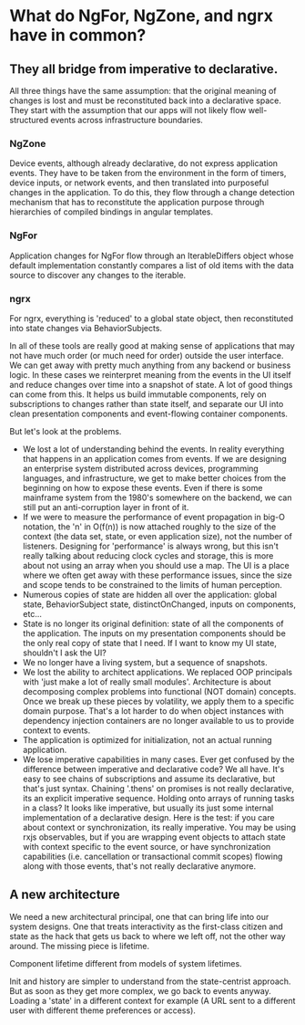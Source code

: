 # What do NgFor, NgZone, and ngrx have in common?

## They all bridge from imperative to declarative.

All three things have the same assumption: that the original meaning of changes is lost and must be reconstituted back into a declarative space.  They start with the assumption that our apps will not likely flow well-structured events across infrastructure boundaries.

### NgZone

Device events, although already declarative, do not express application events.  They have to be taken from the environment in the form of timers, device inputs, or network events, and then translated into purposeful changes in the application.  To do this, they flow through a change detection mechanism that has to reconstitute the application purpose through hierarchies of compiled bindings in angular templates.

### NgFor

Application changes for NgFor flow through an IterableDiffers object whose default implementation constantly compares a list of old items with the data source to discover any changes to the iterable.

### ngrx

For ngrx, everything is 'reduced' to a global state object, then reconstituted into state changes via BehaviorSubjects.


In all of these tools are really good at making sense of applications that may not have much order (or much need for order) outside the user interface.  We can get away with pretty much anything from any backend or business logic.  In these cases we reinterpret meaning from the events in the UI itself and reduce changes over time into a snapshot of state.  A lot of good things can come from this.  It helps us build immutable components, rely on subscriptions to changes rather than state itself, and separate our UI into clean presentation components and event-flowing container components.

But let's look at the problems.
- We lost a lot of understanding behind the events.  In reality everything that happens in an application comes from events.  If we are designing an enterprise system distributed across devices, programming languages, and infrastructure, we get to make better choices from the beginning on how to expose these events.  Even if there is some mainframe system from the 1980's somewhere on the backend, we can still put an anti-corruption layer in front of it.
- If we were to measure the performance of event propagation in big-O notation, the 'n' in O(f(n)) is now attached roughly to the size of the context (the data set, state, or even application size), not the number of listeners.  Designing for 'performance' is always wrong, but this isn't really talking about reducing clock cycles and storage, this is more about not using an array when you should use a map.  The UI is a place where we often get away with these performance issues, since the size and scope tends to be constrained to the limits of human perception.
- Numerous copies of state are hidden all over the application: global state, BehaviorSubject state, distinctOnChanged, inputs on components, etc...
- State is no longer its original definition: state of all the components of the application.  The inputs on my presentation components should be the only real copy of state that I need.  If I want to know my UI state, shouldn't I ask the UI?
- We no longer have a living system, but a sequence of snapshots.
- We lost the ability to architect applications.  We replaced OOP principals with 'just make a lot of really small modules'.  Architecture is about decomposing complex problems into functional (NOT domain) concepts.  Once we break up these pieces by volatility, we apply them to a specific domain purpose.  That's a lot harder to do when object instances with dependency injection containers are no longer available to us to provide context to events.
- The application is optimized for initialization, not an actual running application.
- We lose imperative capabilities in many cases.  Ever get confused by the difference between imperative and declarative code?  We all have.  It's easy to see chains of subscriptions and assume its declarative, but that's just syntax.  Chaining '.thens' on promises is not really declarative, its an explicit imperative sequence.  Holding onto arrays of running tasks in a class?  It looks like imperative, but usually its just some internal implementation of a declarative design.  Here is the test: if you care about context or synchronization, its really imperative.  You may be using rxjs observables, but if you are wrapping event objects to attach state with context specific to the event source, or have synchronization capabilities (i.e. cancellation or transactional commit scopes) flowing along with those events, that's not really declarative anymore.

## A new architecture

We need a new architectural principal, one that can bring life into our system designs.  One that treats interactivity as the first-class citizen and state as the hack that gets us back to where we left off, not the other way around.  The missing piece is lifetime.





Component lifetime different from models of system lifetimes.

Init and history are simpler to understand from the state-centrist approach.  But as soon as they get more complex, we go back to events anyway.  Loading a 'state' in a different context for example (A URL sent to a different user with different theme preferences or access).